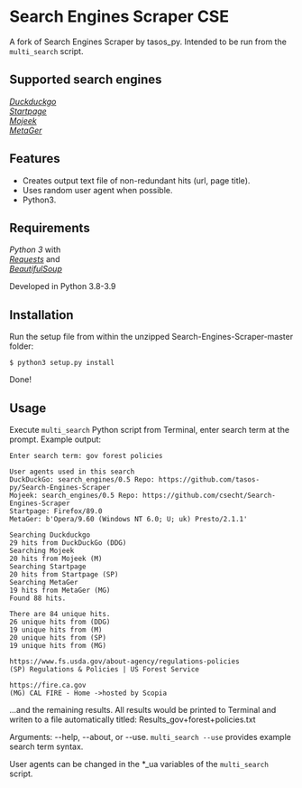 # Search Engines Scraper CSE
A fork of Search Engines Scraper by tasos_py. Intended to be run from 
the `multi_search` script.
## Supported search engines  

_[Duckduckgo](https://duckduckgo.com)_  
_[Startpage](https://www.startpage.com)_  
_[Mojeek](https://www.mojeek.com)_  
_[MetaGer](https://metager.org)_  

## Features  

 - Creates output text file of non-redundant hits (url, page title).
 - Uses random user agent when possible.
 - Python3.  

## Requirements  

_Python 3_ with  
_[Requests](http://docs.python-requests.org/en/master/)_ and  
_[BeautifulSoup](https://www.crummy.com/software/BeautifulSoup/bs4/doc/)_ 

Developed in Python 3.8-3.9

## Installation  

Run the setup file from within the unzipped Search-Engines-Scraper-master folder:

`$ python3 setup.py install`

Done!  

## Usage  
Execute `multi_search` Python script from Terminal, enter search term at the prompt.
Example output:
```
Enter search term: gov forest policies

User agents used in this search
DuckDuckGo: search_engines/0.5 Repo: https://github.com/tasos-py/Search-Engines-Scraper
Mojeek: search_engines/0.5 Repo: https://github.com/csecht/Search-Engines-Scraper
Startpage: Firefox/89.0
MetaGer: b'Opera/9.60 (Windows NT 6.0; U; uk) Presto/2.1.1'

Searching Duckduckgo
29 hits from DuckDuckGo (DDG)
Searching Mojeek
20 hits from Mojeek (M)
Searching Startpage
20 hits from Startpage (SP)
Searching MetaGer
19 hits from MetaGer (MG)
Found 88 hits.

There are 84 unique hits.
26 unique hits from (DDG)
19 unique hits from (M)
20 unique hits from (SP)
19 unique hits from (MG)

https://www.fs.usda.gov/about-agency/regulations-policies
(SP) Regulations & Policies | US Forest Service

https://fire.ca.gov
(MG) CAL FIRE - Home ->hosted by Scopia
```
...and the remaining results. All results would be printed to Terminal and writen to a file automatically titled: Results_gov+forest+policies.txt

Arguments: --help, --about, or --use.  `multi_search --use` provides example search term syntax.

User agents can be changed in the *_ua variables of the `multi_search` script.
